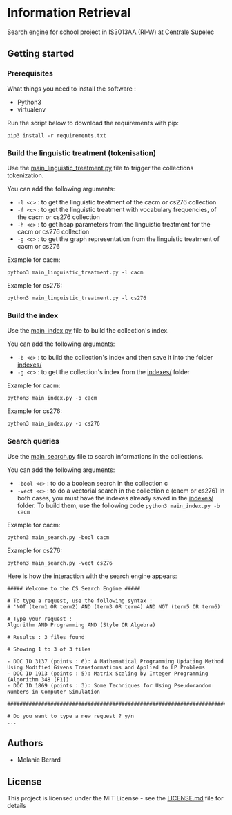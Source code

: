 # Information Retrieval

Search engine for school project in IS3013AA (RI-W) at Centrale Supelec

## Getting started

### Prerequisites

What things you need to install the software :
* Python3
* virtualenv

Run the script below to download the requirements with pip:
```
pip3 install -r requirements.txt
```

### Build the linguistic treatment (tokenisation)

Use the [main_linguistic_treatment.py](main_linguistic_treatment.py) file to trigger the collections tokenization.

You can add the following arguments:
* `-l <c>` : to get the linguistic treatment of the cacm or cs276 collection
* `-f <c>` : to get the linguistic treatment with vocabulary frequencies, of the cacm or cs276 collection
* `-h <c>` : to get heap parameters from the linguistic treatment for the cacm or cs276 collection
* `-g <c>` : to get the graph representation from the linguistic treatment of cacm or cs276

Example for cacm:
```
python3 main_linguistic_treatment.py -l cacm
```
Example for cs276:
```
python3 main_linguistic_treatment.py -l cs276
```

### Build the index

Use the [main_index.py](main_index.py) file to build the collection's index.

You can add the following arguments:
* `-b <c>` : to build the collection's index and then save it into the folder [indexes/](indexes/)
* `-g <c>` : to get the collection's index from the [indexes/](indexes/) folder

Example for cacm:
```
python3 main_index.py -b cacm
```
Example for cs276:
```
python3 main_index.py -b cs276
```

### Search queries

Use the [main_search.py](main_search.py) file to search informations in the collections.

You can add the following arguments:
* `-bool <c>` : to do a boolean search in the collection c
* `-vect <c>` : to do a vectorial search in the collection c (cacm or cs276)
In both cases, you must have the indexes already saved in the [indexes/](indexes/) folder. To build them, use the following code ```python3 main_index.py -b cacm```

Example for cacm:
```
python3 main_search.py -bool cacm
```
Example for cs276:
```
python3 main_search.py -vect cs276
```
Here is how the interaction with the search engine appears:
```
##### Welcome to the CS Search Engine #####

# To type a request, use the following syntax :
# 'NOT (term1 OR term2) AND (term3 OR term4) AND NOT (term5 OR term6)'

# Type your request :
Algorithm AND Programming AND (Style OR Algebra)

# Results : 3 files found

# Showing 1 to 3 of 3 files

- DOC ID 3137 (points : 6): A Mathematical Programming Updating Method Using Modified Givens Transformations and Applied to LP Problems
- DOC ID 1913 (points : 5): Matrix Scaling by Integer Programming (Algorithm 348 [F1])
- DOC ID 1869 (points : 3): Some Techniques for Using Pseudorandom Numbers in Computer Simulation

################################################################################

# Do you want to type a new request ? y/n
...
```

## Authors
* Melanie Berard

## License
This project is licensed under the MIT License - see the [LICENSE.md](LICENSE.md) file for details